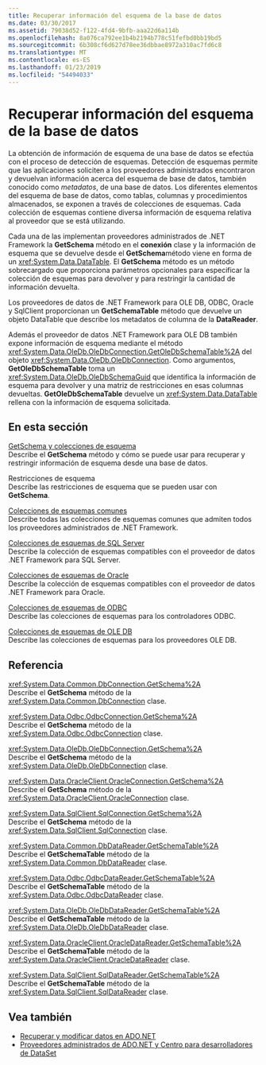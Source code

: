 ```yaml
---
title: Recuperar información del esquema de la base de datos
ms.date: 03/30/2017
ms.assetid: 79038d52-f122-4fd4-9bfb-aaa22d6a114b
ms.openlocfilehash: 8a076ca792ee1b4b2194b778c51fefbd0bb19bd5
ms.sourcegitcommit: 6b308cf6d627d78ee36dbbae8972a310ac7fd6c8
ms.translationtype: MT
ms.contentlocale: es-ES
ms.lasthandoff: 01/23/2019
ms.locfileid: "54494033"
---
```

# <a name="retrieving-database-schema-information"></a>Recuperar información del esquema de la base de datos
La obtención de información de esquema de una base de datos se efectúa con el proceso de detección de esquemas. Detección de esquemas permite que las aplicaciones soliciten a los proveedores administrados encontraron y devuelvan información acerca del esquema de base de datos, también conocido como *metadatos*, de una base de datos. Los diferentes elementos del esquema de base de datos, como tablas, columnas y procedimientos almacenados, se exponen a través de colecciones de esquemas. Cada colección de esquemas contiene diversa información de esquema relativa al proveedor que se está utilizando.  
  
 Cada una de las implementan proveedores administrados de .NET Framework la **GetSchema** método en el **conexión** clase y la información de esquema que se devuelve desde el **GetSchema**método viene en forma de un <xref:System.Data.DataTable>. El **GetSchema** método es un método sobrecargado que proporciona parámetros opcionales para especificar la colección de esquemas para devolver y para restringir la cantidad de información devuelta.  
  
 Los proveedores de datos de .NET Framework para OLE DB, ODBC, Oracle y SqlClient proporcionan un **GetSchemaTable** método que devuelve un objeto DataTable que describe los metadatos de columna de la **DataReader**.  
  
 Además el proveedor de datos .NET Framework para OLE DB también expone información de esquema mediante el método <xref:System.Data.OleDb.OleDbConnection.GetOleDbSchemaTable%2A> del objeto <xref:System.Data.OleDb.OleDbConnection>. Como argumentos, **GetOleDbSchemaTable** toma un <xref:System.Data.OleDb.OleDbSchemaGuid> que identifica la información de esquema para devolver y una matriz de restricciones en esas columnas devueltas. **GetOleDbSchemaTable** devuelve un <xref:System.Data.DataTable> rellena con la información de esquema solicitada.  
  
## <a name="in-this-section"></a>En esta sección  
 [GetSchema y colecciones de esquema](../../../../docs/framework/data/adonet/getschema-and-schema-collections.md)  
 Describe el **GetSchema** método y cómo se puede usar para recuperar y restringir información de esquema desde una base de datos.  
  
 Restricciones de esquema  
 Describe las restricciones de esquema que se pueden usar con **GetSchema**.  
  
 [Colecciones de esquemas comunes](../../../../docs/framework/data/adonet/common-schema-collections.md)  
 Describe todas las colecciones de esquemas comunes que admiten todos los proveedores administrados de .NET Framework.  
  
 [Colecciones de esquemas de SQL Server](../../../../docs/framework/data/adonet/sql-server-schema-collections.md)  
 Describe la colección de esquemas compatibles con el proveedor de datos .NET Framework para SQL Server.  
  
 [Colecciones de esquemas de Oracle](../../../../docs/framework/data/adonet/oracle-schema-collections.md)  
 Describe la colección de esquemas compatibles con el proveedor de datos .NET Framework para Oracle.  
  
 [Colecciones de esquemas de ODBC](../../../../docs/framework/data/adonet/odbc-schema-collections.md)  
 Describe las colecciones de esquemas para los controladores ODBC.  
  
 [Colecciones de esquemas de OLE DB](../../../../docs/framework/data/adonet/ole-db-schema-collections.md)  
 Describe las colecciones de esquemas para los proveedores OLE DB.  
  
## <a name="reference"></a>Referencia  
 <xref:System.Data.Common.DbConnection.GetSchema%2A>  
 Describe el **GetSchema** método de la <xref:System.Data.Common.DbConnection> clase.  
  
 <xref:System.Data.Odbc.OdbcConnection.GetSchema%2A>  
 Describe el **GetSchema** método de la <xref:System.Data.Odbc.OdbcConnection> clase.  
  
 <xref:System.Data.OleDb.OleDbConnection.GetSchema%2A>  
 Describe el **GetSchema** método de la <xref:System.Data.OleDb.OleDbConnection> clase.  
  
 <xref:System.Data.OracleClient.OracleConnection.GetSchema%2A>  
 Describe el **GetSchema** método de la <xref:System.Data.OracleClient.OracleConnection> clase.  
  
 <xref:System.Data.SqlClient.SqlConnection.GetSchema%2A>  
 Describe el **GetSchema** método de la <xref:System.Data.SqlClient.SqlConnection> clase.  
  
 <xref:System.Data.Common.DbDataReader.GetSchemaTable%2A>  
 Describe el **GetSchemaTable** método de la <xref:System.Data.Common.DbDataReader> clase.  
  
 <xref:System.Data.Odbc.OdbcDataReader.GetSchemaTable%2A>  
 Describe el **GetSchemaTable** método de la <xref:System.Data.Odbc.OdbcDataReader> clase.  
  
 <xref:System.Data.OleDb.OleDbDataReader.GetSchemaTable%2A>  
 Describe el **GetSchemaTable** método de la <xref:System.Data.OleDb.OleDbDataReader> clase.  
  
 <xref:System.Data.OracleClient.OracleDataReader.GetSchemaTable%2A>  
 Describe el **GetSchemaTable** método de la <xref:System.Data.OracleClient.OracleDataReader> clase.  
  
 <xref:System.Data.SqlClient.SqlDataReader.GetSchemaTable%2A>  
 Describe el **GetSchemaTable** método de la <xref:System.Data.SqlClient.SqlDataReader> clase.  
  
## <a name="see-also"></a>Vea también
- [Recuperar y modificar datos en ADO.NET](../../../../docs/framework/data/adonet/retrieving-and-modifying-data.md)
- [Proveedores administrados de ADO.NET y Centro para desarrolladores de DataSet](https://go.microsoft.com/fwlink/?LinkId=217917)
